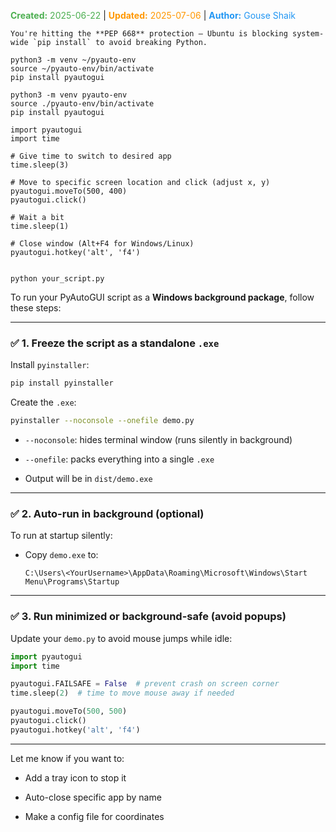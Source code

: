 <span style="color:#4caf50;"><b>Created:</b> 2025-06-22</span> | <span style="color:#ff9800;"><b>Updated:</b> 2025-07-06</span> | <span style="color:#2196f3;"><b>Author:</b> Gouse Shaik</span>
```
You're hitting the **PEP 668** protection — Ubuntu is blocking system-wide `pip install` to avoid breaking Python.
```

```
python3 -m venv ~/pyauto-env
source ~/pyauto-env/bin/activate
pip install pyautogui

python3 -m venv pyauto-env
source ./pyauto-env/bin/activate
pip install pyautogui
```

```
import pyautogui
import time

# Give time to switch to desired app
time.sleep(3)

# Move to specific screen location and click (adjust x, y)
pyautogui.moveTo(500, 400)
pyautogui.click()

# Wait a bit
time.sleep(1)

# Close window (Alt+F4 for Windows/Linux)
pyautogui.hotkey('alt', 'f4')


python your_script.py
```

To run your PyAutoGUI script as a **Windows background package**, follow these steps:

---

### ✅ 1. Freeze the script as a standalone `.exe`

Install `pyinstaller`:

```bash
pip install pyinstaller
```

Create the `.exe`:

```bash
pyinstaller --noconsole --onefile demo.py
```

- `--noconsole`: hides terminal window (runs silently in background)
    
- `--onefile`: packs everything into a single `.exe`
    
- Output will be in `dist/demo.exe`
    

---

### ✅ 2. Auto-run in background (optional)

To run at startup silently:

- Copy `demo.exe` to:
    
    ```plaintext
    C:\Users\<YourUsername>\AppData\Roaming\Microsoft\Windows\Start Menu\Programs\Startup
    ```
    

---

### ✅ 3. Run minimized or background-safe (avoid popups)

Update your `demo.py` to avoid mouse jumps while idle:

```python
import pyautogui
import time

pyautogui.FAILSAFE = False  # prevent crash on screen corner
time.sleep(2)  # time to move mouse away if needed

pyautogui.moveTo(500, 500)
pyautogui.click()
pyautogui.hotkey('alt', 'f4')
```

---

Let me know if you want to:

- Add a tray icon to stop it
    
- Auto-close specific app by name
    
- Make a config file for coordinates
